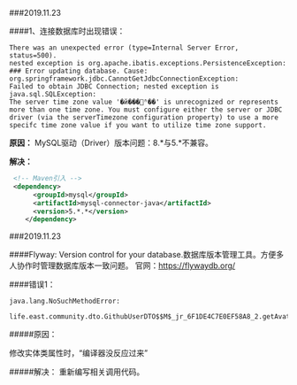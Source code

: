 ###2019.11.23

####1、连接数据库时出现错误：
```text
There was an unexpected error (type=Internal Server Error, status=500).
nested exception is org.apache.ibatis.exceptions.PersistenceException: 
### Error updating database. Cause: org.springframework.jdbc.CannotGetJdbcConnectionException: 
Failed to obtain JDBC Connection; nested exception is java.sql.SQLException: 
The server time zone value '�й���׼ʱ��' is unrecognized or represents more than one time zone. You must configure either the server or JDBC driver (via the serverTimezone configuration property) to use a more specifc time zone value if you want to utilize time zone support. 
```
**原因：**
MySQL驱动（Driver）版本问题：8.*与5.*不兼容。

**解决：**
```xml
 <!-- Maven引入 -->
 <dependency>
      <groupId>mysql</groupId>
      <artifactId>mysql-connector-java</artifactId>
      <version>5.*.*</version>
    </dependency>
```

###2019.11.23

####Flyway:
  Version control for your database.数据库版本管理工具。方便多人协作时管理数据库版本一致问题。
  官网：https://flywaydb.org/
  
  ####错误1：
  ```text
java.lang.NoSuchMethodError: 
        life.east.community.dto.GithubUserDTO$$M$_jr_6F1DE4C7E0EF58A8_2.getAvat
```
 #####原因：
 
   修改实体类属性时，“编译器没反应过来”
 
 #####解决：
   重新编写相关调用代码。
